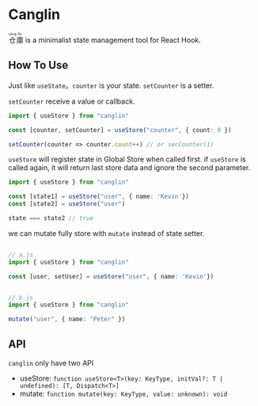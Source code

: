 # Canglin

<ruby>仓<rt>cāng</rt></ruby><ruby>廪<rt>lǐn</rt></ruby> is a minimalist state management tool for React Hook.

## How To Use

Just like `useState`。`counter` is your state. `setCounter` is a setter.

`setCounter` receive a value or callback.

```typescript
import { useStore } from "canglin"

const [counter, setCounter] = useStore("counter", { count: 0 })

setCounter(counter => counter.count++) // or secCounter(1)

```

`useStore` will register state in Global Store when called first. if `useStore` is called again, it will return last store data and ignore the second parameter.

```typescript
import { useStore } from "canglin"

const [state1] = useStore("user", { name: 'Kevin'})
const [state2] = useStore("user")

state === state2 // true
```

we can mutate fully store with `mutate` instead of state setter.

```typescript

// a.js
import { useStore } from "canglin"

const [user, setUser] = useStore("user", { name: 'Kevin'})


// b.js
import { useStore } from "canglin"

mutate("user", { name: "Peter" })
```

## API

`canglin` only have two API

- useStore: `function useStore<T>(key: KeyType, initVal?: T | undefined): [T, Dispatch<T>]`
- mutate: `function mutate(key: KeyType, value: unknown): void`